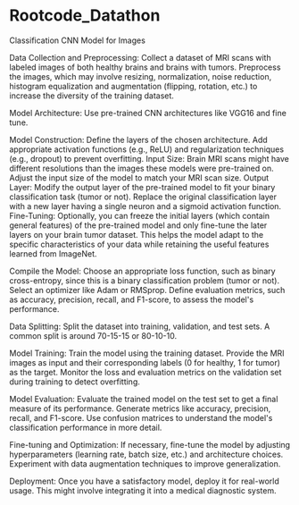 # Rootcode_Datathon

Classification CNN Model for Images

Data Collection and Preprocessing:
Collect a dataset of MRI scans with labeled images of both healthy brains and brains with tumors.
Preprocess the images, which may involve resizing, normalization, noise reduction, histogram equalization and augmentation (flipping, rotation, etc.) to increase the diversity of the training dataset.

Model Architecture:
Use pre-trained CNN architectures like VGG16 and fine tune.

Model Construction:
Define the layers of the chosen architecture.
Add appropriate activation functions (e.g., ReLU) and regularization techniques (e.g., dropout) to prevent overfitting.
Input Size:
Brain MRI scans might have different resolutions than the images these models were pre-trained on. Adjust the input size of the model to match your MRI scan size.
Output Layer:
Modify the output layer of the pre-trained model to fit your binary classification task (tumor or not). Replace the original classification layer with a new layer having a single neuron and a sigmoid activation function.
Fine-Tuning:
Optionally, you can freeze the initial layers (which contain general features) of the pre-trained model and only fine-tune the later layers on your brain tumor dataset. This helps the model adapt to the specific characteristics of your data while retaining the useful features learned from ImageNet.

Compile the Model:
Choose an appropriate loss function, such as binary cross-entropy, since this is a binary classification problem (tumor or not).
Select an optimizer like Adam or RMSprop.
Define evaluation metrics, such as accuracy, precision, recall, and F1-score, to assess the model's performance.



Data Splitting:
Split the dataset into training, validation, and test sets. A common split is around 70-15-15 or 80-10-10.

Model Training:
Train the model using the training dataset. Provide the MRI images as input and their corresponding labels (0 for healthy, 1 for tumor) as the target.
Monitor the loss and evaluation metrics on the validation set during training to detect overfitting.


Model Evaluation:
Evaluate the trained model on the test set to get a final measure of its performance.
Generate metrics like accuracy, precision, recall, and F1-score.
Use confusion matrices to understand the model's classification performance in more detail.

Fine-tuning and Optimization:
If necessary, fine-tune the model by adjusting hyperparameters (learning rate, batch size, etc.) and architecture choices.
Experiment with data augmentation techniques to improve generalization.

Deployment:
Once you have a satisfactory model, deploy it for real-world usage. This might involve integrating it into a medical diagnostic system.


